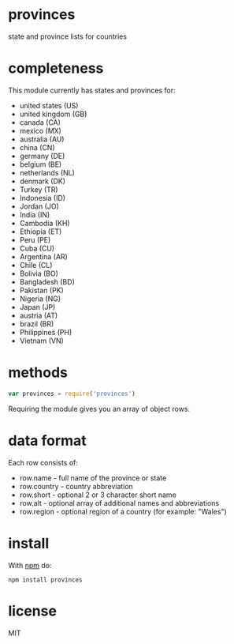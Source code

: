 # provinces

state and province lists for countries

# completeness

This module currently has states and provinces for:

* united states (US)
* united kingdom (GB)
* canada (CA)
* mexico (MX)
* australia (AU)
* china (CN)
* germany (DE)
* belgium (BE)
* netherlands (NL)
* denmark (DK)
* Turkey (TR)
* Indonesia (ID)
* Jordan (JO)
* India (IN)
* Cambodia (KH)
* Ethiopia (ET)
* Peru (PE)
* Cuba (CU)
* Argentina (AR)
* Chile (CL)
* Bolivia (BO)
* Bangladesh (BD)
* Pakistan (PK)
* Nigeria (NG)
* Japan (JP)
* austria (AT)
* brazil (BR)
* Philippines (PH)
* Vietnam (VN)

# methods

``` js
var provinces = require('provinces')
```

Requiring the module gives you an array of object rows.

# data format

Each row consists of:

* row.name - full name of the province or state
* row.country - country abbreviation
* row.short - optional 2 or 3 character short name
* row.alt - optional array of additional names and abbreviations
* row.region - optional region of a country (for example: "Wales")

# install

With [npm](https://npmjs.org) do:

```
npm install provinces
```

# license

MIT
